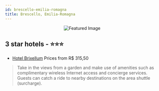 ```yaml
---
id: brescello-emilia-romagna
title: Brescello, Emilia-Romagna
---
```


<center><img src="https://i.travelapi.com/hotels/3000000/2540000/2533900/2533819/9b1dda35_b.jpg" alt="Featured Image" /></center>


##  3 star hotels - ⭐️⭐️⭐️

-    [Hotel Brixellum](https://us.hurb.com/hotels/brescello/hotel-brixellum-JNP-JP888015?cmp=18055) Prices from R$ 315,50
   > Take in the views from a garden and make use of amenities such as complimentary wireless Internet access and concierge services. Guests can catch a ride to nearby destinations on the area shuttle (surcharge).
